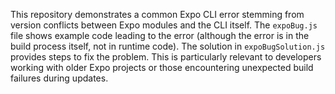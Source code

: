 This repository demonstrates a common Expo CLI error stemming from version conflicts between Expo modules and the CLI itself.  The `expoBug.js` file shows example code leading to the error (although the error is in the build process itself, not in runtime code).  The solution in `expoBugSolution.js` provides steps to fix the problem. This is particularly relevant to developers working with older Expo projects or those encountering unexpected build failures during updates.